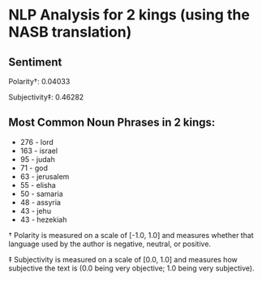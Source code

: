 # NLP Analysis for 2 kings (using the NASB translation)

## Sentiment

Polarity†: 0.04033

Subjectivity‡: 0.46282

## Most Common Noun Phrases in 2 kings:

 * 276	-  lord
 * 163	-  israel
 * 95	-  judah
 * 71	-  god
 * 63	-  jerusalem
 * 55	-  elisha
 * 50	-  samaria
 * 48	-  assyria
 * 43	-  jehu
 * 43	-  hezekiah


† Polarity is measured on a scale of [-1.0, 1.0] and measures whether that language used by the author is negative, neutral, or positive.

‡ Subjectivity is measured on a scale of [0.0, 1.0] and measures how subjective the text is (0.0 being very objective; 1.0 being very subjective).